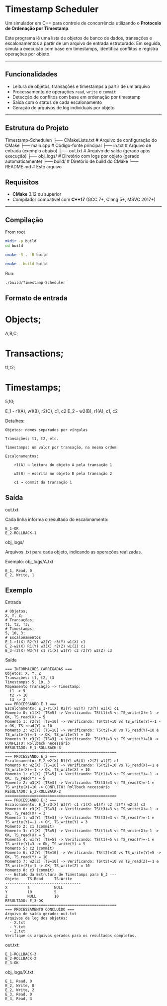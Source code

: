 
# Timestamp Scheduler

Um simulador em C++ para controle de concorrência utilizando o **Protocolo de Ordenação por Timestamp**.

Este programa lê uma lista de objetos de banco de dados, transações e escalonamentos a partir de um arquivo de entrada estruturado. Em seguida, simula a execução com base em timestamps, identifica conflitos e registra operações por objeto.

---

## Funcionalidades

- Leitura de objetos, transações e timestamps a partir de um arquivo
- Processamento de operações `read`, `write` e `commit`
- Detecção de conflitos com base em ordenação por timestamp
- Saída com o status de cada escalonamento
- Geração de arquivos de log individuais por objeto

---

## Estrutura do Projeto

Timestamp-Scheduler/
├── CMakeLists.txt # Arquivo de configuração do CMake
├── main.cpp # Código-fonte principal
├── in.txt # Arquivo de entrada (exemplo abaixo)
├── out.txt # Arquivo de saída (gerado após execução)
├── obj_logs/ # Diretório com logs por objeto (gerado automaticamente)
├── build/ # Diretório de build do CMake
└── README.md # Este arquivo

## Requisitos

- **CMake** 3.12 ou superior  
- Compilador compatível com **C++17** (GCC 7+, Clang 5+, MSVC 2017+)

---


## Compilação

From root 
```bash
mkdir -p build
cd build

cmake -S . -B build

cmake --build build
```
Run: 
```bash
./build/Timestamp-Scheduler
```

## Formato de entrada

# Objects; 
A,B,C; 
# Transactions;
t1,t2;
# Timestamps;
5,10;

E_1 - r1(A), w1(B), r2(C), c1, c2
E_2 - w2(B), r1(A), c1, c2

Detalhes:

    Objetos: nomes separados por vírgulas

    Transações: t1, t2, etc.

    Timestamps: um valor por transação, na mesma ordem

    Escalonamentos:

        r1(A) → leitura do objeto A pela transação 1

        w2(B) → escrita no objeto B pela transação 2

        c1 → commit da transação 1
## Saída

out.txt

Cada linha informa o resultado do escalonamento:
```
E_1-OK
E_2-ROLLBACK-1
```

obj_logs/

Arquivos .txt para cada objeto, indicando as operações realizadas.

Exemplo: obj_logs/A.txt
```
E_1, Read, 0
E_2, Write, 1
```

## Exemplo

Entrada
```
# Objetos;
X, Y, Z;
# Transações;
t1, t2, T3;
# Timestamps;
5, 10, 3;
# Escalonamentos
E_1-r1(X) R2(Y) w2(Y) r3(Y) w1(X) c1
E_2-w2(X) R1(Y) w3(X) r2(Z) w1(Z) c1
E_3-r3(X) W3(Y) c1 r1(X) w1(Y) c2 r2(Y) w2(Z) c3
```

Saída
```
=== INFORMAÇÕES CARREGADAS === 
Objetos: X, Y, Z
Transações: t1, t2, t3
Timestamps: 5, 10, 3
Mapeamento Transação -> Timestamp:
  t1 -> 5
  t2 -> 10
  t3 -> 3
=== PROCESSANDO E_1 ===
Escalonamento: E_1-r1(X) R2(Y) w2(Y) r3(Y) w1(X) c1
Momento 0: r1(X) [TS=5] -> Verificando: TS(t1)=5 vs TS_write(X)=-1 -> OK, TS_read(X) = 5
Momento 1: r2(Y) [TS=10] -> Verificando: TS(t2)=10 vs TS_write(Y)=-1 -> OK, TS_read(Y) = 10
Momento 2: w2(Y) [TS=10] -> Verificando: TS(t2)=10 vs TS_read(Y)=10 e TS_write(Y)=-1 -> OK, TS_write(Y) = 10
Momento 3: r3(Y) [TS=3] -> Verificando: TS(t3)=3 vs TS_write(Y)=10 -> CONFLITO! Rollback necessário
RESULTADO: E_1-ROLLBACK-3
==================================================
=== PROCESSANDO E_2 ===
Escalonamento: E_2-w2(X) R1(Y) w3(X) r2(Z) w1(Z) c1
Momento 0: w2(X) [TS=10] -> Verificando: TS(t2)=10 vs TS_read(X)=-1 e TS_write(X)=-1 -> OK, TS_write(X) = 10
Momento 1: r1(Y) [TS=5] -> Verificando: TS(t1)=5 vs TS_write(Y)=-1 -> OK, TS_read(Y) = 5
Momento 2: w3(X) [TS=3] -> Verificando: TS(t3)=3 vs TS_read(X)=-1 e TS_write(X)=10 -> CONFLITO! Rollback necessário
RESULTADO: E_2-ROLLBACK-2
==================================================
=== PROCESSANDO E_3 ===
Escalonamento: E_3-r3(X) W3(Y) c1 r1(X) w1(Y) c2 r2(Y) w2(Z) c3
Momento 0: r3(X) [TS=3] -> Verificando: TS(t3)=3 vs TS_write(X)=-1 -> OK, TS_read(X) = 3
Momento 1: w3(Y) [TS=3] -> Verificando: TS(t3)=3 vs TS_read(Y)=-1 e TS_write(Y)=-1 -> OK, TS_write(Y) = 3
Momento 2: c1 (commit)
Momento 3: r1(X) [TS=5] -> Verificando: TS(t1)=5 vs TS_write(X)=-1 -> OK, TS_read(X) = 5
Momento 4: w1(Y) [TS=5] -> Verificando: TS(t1)=5 vs TS_read(Y)=-1 e TS_write(Y)=3 -> OK, TS_write(Y) = 5
Momento 5: c2 (commit)
Momento 6: r2(Y) [TS=10] -> Verificando: TS(t2)=10 vs TS_write(Y)=5 -> OK, TS_read(Y) = 10
Momento 7: w2(Z) [TS=10] -> Verificando: TS(t2)=10 vs TS_read(Z)=-1 e TS_write(Z)=-1 -> OK, TS_write(Z) = 10
Momento 8: c3 (commit)
--- Estado da Estrutura de Timestamps para E_3 ---
Objeto    TS-Read     TS-Write
----------------------------------
X         5           NULL
Y         10          5
Z         NULL        10
RESULTADO: E_3-OK
==================================================
=== PROCESSAMENTO CONCLUÍDO ===
Arquivo de saída gerado: out.txt
Arquivos de log dos objetos:
  - X.txt
  - Y.txt
  - Z.txt
Verifique os arquivos gerados para os resultados completos.                         
```
out.txt:
```
E_1-ROLLBACK-3
E_2-ROLLBACK-2
E_3-OK
```

obj_logs/X.txt:
```
E_1, Read, 0
E_2, Write, 0
E_2, Write, 2
E_3, Read, 0
E_3, Read, 3
```
